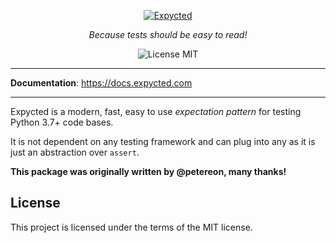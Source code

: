 <p align="center">
  <a href="https://docs.expycted.com"><img src="https://docs.expycted.com/logo-teal.png" alt="Expycted" /></a>
</p>

<p align="center">
    <em>Because tests should be easy to read!</em>
</p>

<p align="center">
    <img src="https://img.shields.io/github/license/bdsoha/expycted?style=for-the-badge" alt="License MIT" />
</p>

---

**Documentation**: <a href="https://docs.expycted.com" target="_blank">https://docs.expycted.com</a>

---

Expycted is a modern, fast, easy to use *expectation pattern* for testing Python 3.7+ code bases.

It is not dependent on any testing framework and can plug into any as it is just an abstraction over `assert`.


**This package was originally written by @petereon, many thanks!**

## License

This project is licensed under the terms of the MIT license.
